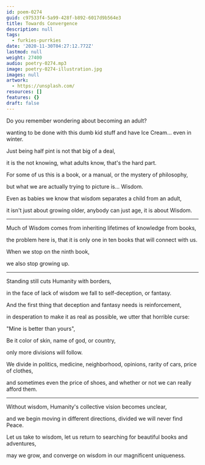 ```yaml
---
id: poem-0274
guid: c97533f4-5a99-428f-b892-6017d9b564e3
title: Towards Convergence
description: null
tags:
  - furkies-purrkies
date: '2020-11-30T04:27:12.772Z'
lastmod: null
weight: 27400
audio: poetry-0274.mp3
image: poetry-0274-illustration.jpg
images: null
artwork:
  - https://unsplash.com/
resources: []
features: {}
draft: false
---
```


Do you remember wondering about becoming an adult?

wanting to be done with this dumb kid stuff and have Ice Cream... even in winter.

Just being half pint is not that big of a deal,

it is the not knowing, what adults know, that's the hard part.

For some of us this is a book, or a manual, or the mystery of philosophy,

but what we are actually trying to picture is... Wisdom.

Even as babies we know that wisdom separates a child from an adult,

it isn't just about growing older, anybody can just age, it is about Wisdom.

---

Much of Wisdom comes from inheriting lifetimes of knowledge from books,

the problem here is, that it is only one in ten books that will connect with us.

When we stop on the ninth book,

we also stop growing up.

---

Standing still cuts Humanity with borders,

in the face of lack of wisdom we fall to self-deception, or fantasy.

And the first thing that deception and fantasy needs is reinforcement,

in desperation to make it as real as possible, we utter that horrible curse:

"Mine is better than yours",

Be it color of skin, name of god, or country,

only more divisions will follow.

We divide in politics, medicine, neighborhood, opinions, rarity of cars, price of clothes,

and sometimes even the price of shoes, and whether or not we can really afford them.

---

Without wisdom, Humanity's collective vision becomes unclear,

and we begin moving in different directions, divided we will never find Peace.

Let us take to wisdom, let us return to searching for beautiful books and adventures,

may we grow, and converge on wisdom in our magnificent uniqueness.
